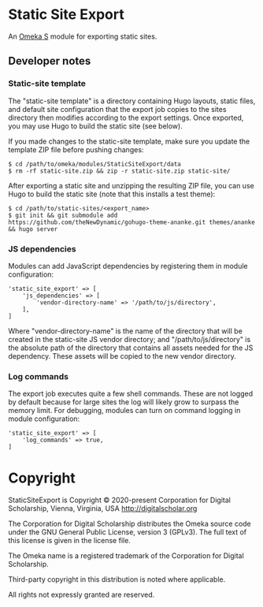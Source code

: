# Static Site Export

An [Omeka S](https://omeka.org/s/) module for exporting static sites.

## Developer notes

### Static-site template

The "static-site template" is a directory containing Hugo layouts, static files,
and default site configuration that the export job copies to the sites directory
then modifies according to the export settings. Once exported, you may use Hugo
to build the static site (see below).


If you made changes to the static-site template, make sure you update the template
ZIP file before pushing changes:

```
$ cd /path/to/omeka/modules/StaticSiteExport/data
$ rm -rf static-site.zip && zip -r static-site.zip static-site/
```

After exporting a static site and unzipping the resulting ZIP file, you can use
Hugo to build the static site (note that this installs a test theme):

```
$ cd /path/to/static-sites/<export_name>
$ git init && git submodule add https://github.com/theNewDynamic/gohugo-theme-ananke.git themes/ananke && hugo server
```

### JS dependencies

Modules can add JavaScript dependencies by registering them in module configuration:

```
'static_site_export' => [
    'js_dependencies' => [
        'vendor-directory-name' => '/path/to/js/directory',
    ],
]
```

Where "vendor-directory-name" is the name of the directory that will be created
in the static-site JS vendor directory; and "/path/to/js/directory" is the absolute
path of the directory that contains all assets needed for the JS dependency. These
assets will be copied to the new vendor directory.

### Log commands

The export job executes quite a few shell commands. These are not logged by default
because for large sites the log will likely grow to surpass the memory limit. For
debugging, modules can turn on command logging in module configuration:

```
'static_site_export' => [
    'log_commands' => true,
]
```

# Copyright

StaticSiteExport is Copyright © 2020-present Corporation for Digital Scholarship, Vienna, Virginia, USA http://digitalscholar.org

The Corporation for Digital Scholarship distributes the Omeka source code under the GNU General Public License, version 3 (GPLv3). The full text of this license is given in the license file.

The Omeka name is a registered trademark of the Corporation for Digital Scholarship.

Third-party copyright in this distribution is noted where applicable.

All rights not expressly granted are reserved.
